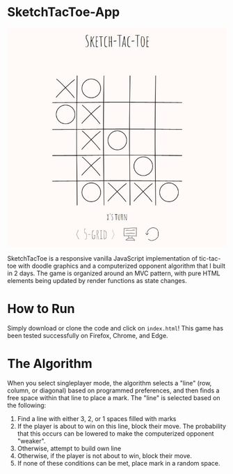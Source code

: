 # SketchTacToe-App

![Tic-Tac-Toe Screenshot](game_screenshot.jpg)

SketchTacToe is a responsive vanilla JavaScript implementation of tic-tac-toe with doodle graphics and a computerized opponent algorithm that I built in 2 days. The game is organized around an MVC pattern, with pure HTML elements being updated by render functions as state changes.

# How to Run

Simply download or clone the code and click on `index.html`! This game has been tested successfully on Firefox, Chrome, and Edge.

# The Algorithm

When you select singleplayer mode, the algorithm selects a "line" (row, column, or diagonal) based on programmed preferences, and then finds a free space within that line to place a mark. The "line" is selected based on the following:

1. Find a line with either 3, 2, or 1 spaces filled with marks
2. If the player is about to win on this line, block their move. The probability that this occurs can be lowered to make the computerized opponent "weaker".
3. Otherwise, attempt to build own line
4. Otherwise, if the player is not about to win, block their move.
5. If none of these conditions can be met, place mark in a random space.


